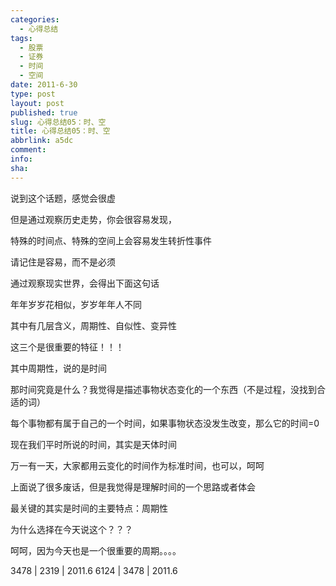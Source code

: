 ```yaml
---
categories:
  - 心得总结
tags:
  - 股票
  - 证券
  - 时间
  - 空间
date: 2011-6-30
type: post
layout: post
published: true
slug: 心得总结05：时、空
title: 心得总结05：时、空
abbrlink: a5dc
comment:
info:
sha:
---
```




说到这个话题，感觉会很虚

 

但是通过观察历史走势，你会很容易发现，

 

特殊的时间点、特殊的空间上会容易发生转折性事件

 

请记住是容易，而不是必须

 

通过观察现实世界，会得出下面这句话

 
年年岁岁花相似，岁岁年年人不同

 

其中有几层含义，周期性、自似性、变异性

 

这三个是很重要的特征！！！

 

其中周期性，说的是时间

 

那时间究竟是什么？我觉得是描述事物状态变化的一个东西（不是过程，没找到合适的词）

 

每个事物都有属于自己的一个时间，如果事物状态没发生改变，那么它的时间=0

 

现在我们平时所说的时间，其实是天体时间

 

万一有一天，大家都用云变化的时间作为标准时间，也可以，呵呵

 

上面说了很多废话，但是我觉得是理解时间的一个思路或者体会

 

最关键的其实是时间的主要特点：周期性

 

为什么选择在今天说这个？？？

 

呵呵，因为今天也是一个很重要的周期。。。。

 

3478 |  2319  |  2011.6
6124 |  3478  |  2011.6
